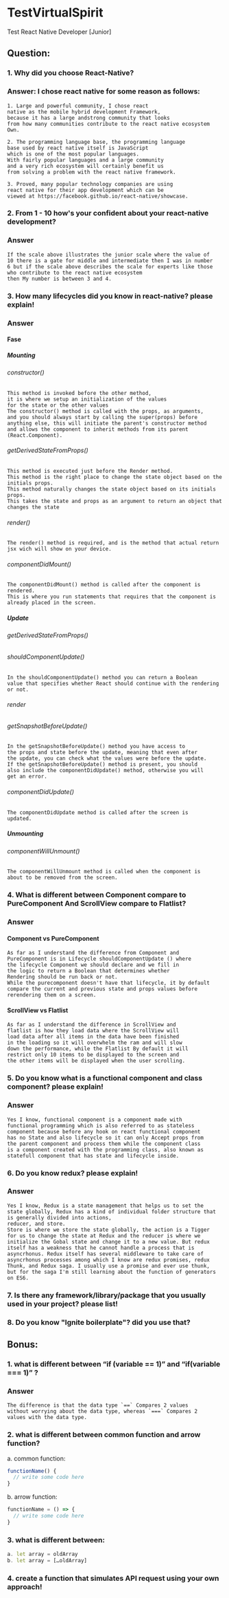 # TestVirtualSpirit
Test React Native Developer [Junior]

## Question:
### 1. Why did you choose React-Native?

### Answer: I chose react native for some reason as follows:
    1. Large and powerful community, I chose react 
    native as the mobile hybrid development Framework, 
    because it has a large andstrong community that looks
    from how many communities contribute to the react native ecosystem Own.

    2. The programming language base, the programming language 
    base used by react native itself is JavaScript
    which is one of the most popular languages. 
    With fairly popular languages and a large community 
    and a very rich ecosystem will certainly benefit us 
    from solving a problem with the react native framework. 

    3. Proved, many popular technology companies are using 
    react native for their app development which can be 
    viewed at https://facebook.github.io/react-native/showcase.

    
### 2. From 1 - 10 how's your confident about your react-native development?
### Answer
    If the scale above illustrates the junior scale where the value of
    10 there is a gate for middle and intermediate then I was in number 
    6 but if the scale above describes the scale for experts like those 
    who contribute to the react native ecosystem
    then My number is between 3 and 4.

### 3. How many lifecycles did you know in react-native? please explain!
### Answer
#### Fase
##### Mounting
###### constructor()
    This method is invoked before the other method,
    it is where we setup an initialization of the values
    for the state or the other values
    The constructor() method is called with the props, as arguments,
    and you should always start by calling the super(props) before
    anything else, this will initiate the parent's constructor method
    and allows the component to inherit methods from its parent (React.Component).

###### getDerivedStateFromProps()
    This method is executed just before the Render method.
    This method is the right place to change the state object based on the initials props.
    This method naturally changes the state object based on its initials props.
    This takes the state and props as an argument to return an object that changes the state

###### render()
    The render() method is required, and is the method that actual return jsx wich will show on your device.

###### componentDidMount()
    The componentDidMount() method is called after the component is rendered.
    This is where you run statements that requires that the component is already placed in the screen.


##### Update
###### getDerivedStateFromProps()
###### shouldComponentUpdate()
    In the shouldComponentUpdate() method you can return a Boolean
    value that specifies whether React should continue with the rendering or not.

###### render

###### getSnapshotBeforeUpdate()
    In the getSnapshotBeforeUpdate() method you have access to 
    the props and state before the update, meaning that even after
    the update, you can check what the values were before the update.
    If the getSnapshotBeforeUpdate() method is present, you should
    also include the componentDidUpdate() method, otherwise you will
    get an error.

###### componentDidUpdate()
    The componentDidUpdate method is called after the screen is
    updated.


##### Unmounting
###### componentWillUnmount()
    The componentWillUnmount method is called when the component is
    about to be removed from the screen.


### 4. What is different between Component compare to PureComponent And ScrollView compare to Flatlist?
### Answer
#### Component vs PureComponent
    As far as I understand the difference from Component and 
    PureComponent is in Lifecycle shouldComponentUpdate () where
    the lifecycle Component we should declare and we fill in 
    the logic to return a Boolean that determines whether 
    Rendering should be run back or not.
    While the purecomponent doesn't have that lifecycle, it by default
    compare the current and previous state and props values before rerendering them on a screen.

#### ScrollView vs Flatlist
    As far as I understand the difference in ScrollView and 
    flatlist is how they load data where the ScrollView will 
    load data after all items in the data have been finished
    in the loading so it will overwhelm the ram and will slow 
    down the performance, while the Flatlist By default it will 
    restrict only 10 items to be displayed to the screen and
    the other items will be displayed when the user scrolling.


### 5. Do you know what is a functional component and class component? please explain!
### Answer
    Yes I know, functional component is a component made with 
    functional programming which is also referred to as stateless
    component because before any hook on react functional component 
    has no State and also lifecycle so it can only Accept props from
    the parent component and process them while the component class 
    is a component created with the programming class, also known as
    statefull component that has state and lifecycle inside.

### 6. Do you know redux? please explain!
### Answer
    Yes I know, Redux is a state management that helps us to set the
    state globally, Redux has a kind of individual folder structure that is generally divided into actions,
    reducer, and store.
    Store is where we store the state globally, the action is a Tigger
    for us to change the state at Redux and the reducer is where we
    initialize the Gobal state and change it to a new value. But redux 
    itself has a weakness that he cannot handle a process that is
    asyncrhonus. Redux itself has several middleware to take care of
    asyncrhonus processes among which I know are redux promises, redux
    Thunk, and Redux saga. I usually use a promise and ever use thunk, 
    but for the saga I'm still learning about the function of generators on ES6.
### 7. Is there any framework/library/package that you usually used in your project? please list!
### 8. Do you know "Ignite boilerplate"? did you use that?


## Bonus:
### 1. what is different between “if (variable == 1)” and “if(variable === 1)” ?
### Answer
    The difference is that the data type `==` Compares 2 values
    without worrying about the data type, whereas `===` Compares 2
    values with the data type.
### 2. what is different between common function  and arrow function?
  a. common function:
  ```javascript
  functionName() {
    // write some code here
  }
  ```

  b. arrow function:
  ```javascript
  functionName = () => {
    // write some code here
  }
  ```
### 3. what is different between:
  ```javascript
  a. let array = oldArray
  b. let array = […oldArray]
  ```
### 4. create a function that simulates API request using your own approach! 
